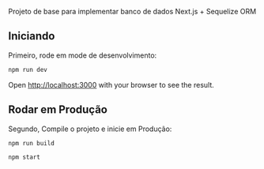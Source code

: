 Projeto de base para implementar banco de dados Next.js + Sequelize ORM
## Iniciando

Primeiro, rode em mode de desenvolvimento:

```bash
npm run dev
```

Open [http://localhost:3000](http://localhost:3000) with your browser to see the result.

## Rodar em Produção
Segundo, Compile o projeto e inicie em Produção:

```bash
npm run build

npm start
```